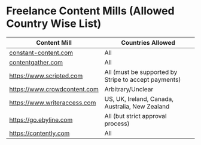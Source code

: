 # Freelance Content Mills (Allowed Country Wise List)

| Content Mill  | Countries Allowed |
| ------------- | ------------- |
| [constant-content.com](https://constant-content.com)  | All  |
| [contentgather.com](https://contentgather.com/)  | All  |
| https://www.scripted.com  | All (must be supported by Stripe to accept payments)  |
| https://www.crowdcontent.com  | Arbitrary/Unclear  |
| https://www.writeraccess.com  | US, UK, Ireland, Canada, Australia, New Zealand  |
| https://go.ebyline.com  | All (but strict approval process)  |
| https://contently.com  | All  |
